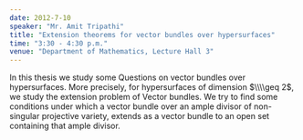 ```yaml
---
date: 2012-7-10
speaker: "Mr. Amit Tripathi"
title: "Extension theorems for vector bundles over hypersurfaces"
time: "3:30 - 4:30 p.m." 
venue: "Department of Mathematics, Lecture Hall 3"
---
```

In this thesis we study some Questions on vector bundles over hypersurfaces. More precisely, for hypersurfaces of dimension $\\\\geq 2$, we study the extension problem of Vector bundles. We try to find some conditions under which a vector bundle over an ample divisor of non-singular projective variety, extends as a vector bundle to an open set containing that ample divisor.
